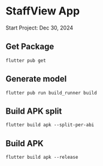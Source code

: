 # StaffView App

Start Project: Dec 30, 2024

## Get Package

```
flutter pub get
```

## Generate model

```
flutter pub run build_runner build
```

## Build APK split

```
flutter build apk --split-per-abi
```

## Build APK

```
flutter build apk --release
```
